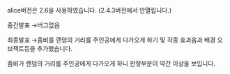 alice버전은 2.6을 사용하였습니다. (2.4.3버전에서 안열립니다.)

중간발표 →버그없음

최종발표 →좀비를 랜덤의 거리를 주인공에게 다가오게 하기 및 각종 효과음과 배경 오브젝트등을 추가했습니다.

좀비가 랜덤의 거리를 주인공에게 다가오게 하니 판정부분이 약간 이상을 보입니다.
